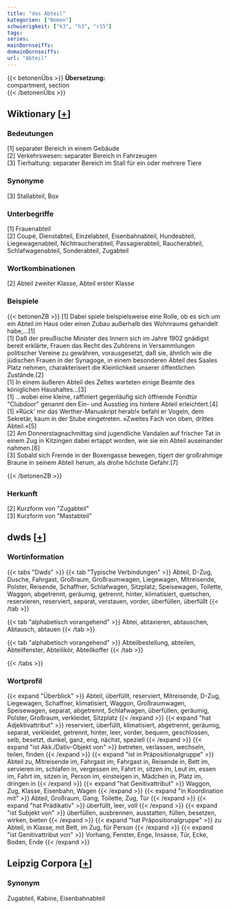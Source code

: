 ```yaml
---
title: "das Abteil"
kategorien: ["Nomen"]
schwierigkeit: ["k3", "h3", "r15"]
tags:
series:
mainDornseiffs:
domainDornseiffs:
url: "Abteil"
---
```


{{< betonenÜbs >}}
**Übersetzung:**  
compartment, section  
{{< /betonenÜbs >}}

## Wiktionary [[+](https://de.wiktionary.org/wiki/Abteil)]

### Bedeutungen
[1] separater Bereich in einem Gebäude  
[2] Verkehrswesen: separater Bereich in Fahrzeugen  
[3] Tierhaltung: separater Bereich im Stall für ein oder mehrere Tiere  

### Synonyme
[3] Stallabteil, Box  

### Unterbegriffe
[1] Frauenabteil  
[2] Coupé, Dienstabteil, Einzelabteil, Eisenbahnabteil, Hundeabteil, Liegewagenabteil, Nichtraucherabteil, Passagierabteil, Raucherabteil, Schlafwagenabteil, Sonderabteil, Zugabteil  

### Wortkombinationen
[2] Abteil zweiter Klasse, Abteil erster Klasse  

### Beispiele
{{< betonenZB >}}
[1] Dabei spiele beispielsweise eine Rolle, ob es sich um ein Abteil im Haus oder einen Zubau außerhalb des Wohnraums gehandelt habe,…[1]  
[1] Daß der preußische Minister des Innern sich im Jahre 1902 gnädigst bereit erklärte, Frauen das Recht des Zuhörens in Versammlungen politischer Vereine zu gewähren, vorausgesetzt, daß sie, ähnlich wie die jüdischen Frauen in der Synagoge, in einem besonderen Abteil des Saales Platz nehmen, charakterisiert die Kleinlichkeit unserer öffentlichen Zustände.[2]  
[1] In einem äußeren Abteil des Zeltes warteten einige Beamte des königlichen Haushaltes…[3]  
[1] …wobei eine kleine, raffiniert gegenläufig sich öffnende Fondtür "Clubdoor" genannt den Ein- und Ausstieg ins hintere Abteil erleichtert.[4]  
[1] »Rück' mir das Werther-Manuskript herab!« befahl er Vogeln, dem Sekretär, kaum in der Stube eingetreten. »Zweites Fach von oben, drittes Abteil.«[5]  
[2] Am Donnerstagnachmittag sind jugendliche Vandalen auf frischer Tat in einem Zug in Kitzingen dabei ertappt worden, wie sie ein Abteil auseinander nahmen.[6]  
[3] Sobald sich Fremde in der Boxengasse bewegen, tigert der großrahmige Braune in seinem Abteil herum, als drohe höchste Gefahr.[7]  

{{< /betonenZB >}}
### Herkunft
[2] Kurzform von "Zugabteil"  
[3] Kurzform von "Mastabteil"  



## dwds [[+](https://www.dwds.de/wb/Abteil)]

### Wortinformation
{{< tabs "Dwds" >}}
{{< tab "Typische Verbindungen" >}}
Abteil, D-Zug, Dusche, Fahrgast, Großraum, Großraumwagen, Liegewagen, Mitreisende, Polster, Reisende, Schaffner, Schlafwagen, Sitzplatz, Speisewagen, Toilette, Waggon, abgetrennt, geräumig, getrennt, hinter, klimatisiert, quetschen, reservieren, reserviert, separat, verstauen, vorder, überfüllen, überfüllt
{{< /tab >}}

{{< tab "alphabetisch vorangehend" >}}
Abtei, abtaxieren, abtauschen, Abtausch, abtauen
{{< /tab >}}

{{< tab "alphabetisch vorangehend" >}}
Abteilbestellung, abteilen, Abteilfenster, Abteilikör, Abteilkoffer
{{< /tab >}}

{{< /tabs >}}

### Wortprofil
{{< expand "Überblick" >}} Abteil, überfüllt, reserviert, Mitreisende, D-Zug, Liegewagen, Schaffner, klimatisiert, Waggon, Großraumwagen, Speisewagen, separat, abgetrennt, Schlafwagen, überfüllen, geräumig, Polster, Großraum, verkleidet, Sitzplatz {{< /expand >}}
{{< expand "hat Adjektivattribut" >}} reserviert, überfüllt, klimatisiert, abgetrennt, geräumig, separat, verkleidet, getrennt, hinter, leer, vorder, bequem, geschlossen, selb, besetzt, dunkel, ganz, eng, nächst, speziell {{< /expand >}}
{{< expand "ist Akk./Dativ-Objekt von" >}} betreten, verlassen, wechseln, teilen, finden {{< /expand >}}
{{< expand "ist in Präpositionalgruppe" >}} Abteil zu, Mitreisende im, Fahrgast im, Fahrgast in, Reisende in, Bett im, servieren im, schlafen in, vergessen im, Fahrt in, sitzen im, Leut im, essen im, Fahrt im, sitzen in, Person im, einsteigen in, Mädchen in, Platz im, dringen in {{< /expand >}}
{{< expand "hat Genitivattribut" >}} Waggon, Zug, Klasse, Eisenbahn, Wagen {{< /expand >}}
{{< expand "in Koordination mit" >}} Abteil, Großraum, Gang, Toilette, Zug, Tür {{< /expand >}}
{{< expand "hat Prädikativ" >}} überfüllt, leer, voll {{< /expand >}}
{{< expand "ist Subjekt von" >}} überfüllen, ausbrennen, ausstatten, füllen, besetzen, wirken, bieten {{< /expand >}}
{{< expand "hat Präpositionalgruppe" >}} zu Abteil, in Klasse, mit Bett, im Zug, für Person {{< /expand >}}
{{< expand "ist Genitivattribut von" >}} Vorhang, Fenster, Enge, Insasse, Tür, Ecke, Boden, Ende {{< /expand >}}

## Leipzig Corpora [[+](https://corpora.uni-leipzig.de/en/res?word=Abteil&corpusId=deu_newscrawl-public_2018)]


### Synonym
Zugabteil, Kabine, Eisenbahnabteil

